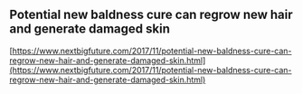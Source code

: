 ## Potential new baldness cure can regrow new hair and generate damaged skin
  
  [https://www.nextbigfuture.com/2017/11/potential-new-baldness-cure-can-regrow-new-hair-and-generate-damaged-skin.html](https://www.nextbigfuture.com/2017/11/potential-new-baldness-cure-can-regrow-new-hair-and-generate-damaged-skin.html)